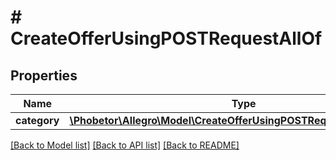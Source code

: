 # # CreateOfferUsingPOSTRequestAllOf

## Properties

Name | Type | Description | Notes
------------ | ------------- | ------------- | -------------
**category** | [**\Phobetor\Allegro\Model\CreateOfferUsingPOSTRequestAllOfCategory**](CreateOfferUsingPOSTRequestAllOfCategory.md) |  | [optional]

[[Back to Model list]](../../README.md#models) [[Back to API list]](../../README.md#endpoints) [[Back to README]](../../README.md)

